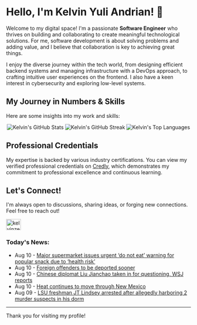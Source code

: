 # Hello, I'm Kelvin Yuli Andrian! 👋

Welcome to my digital space! I'm a passionate **Software Engineer** who thrives on building and collaborating to create meaningful technological solutions. For me, software development is about solving problems and adding value, and I believe that collaboration is key to achieving great things.

I enjoy the diverse journey within the tech world, from designing efficient backend systems and managing infrastructure with a DevOps approach, to crafting intuitive user experiences on the frontend. I also have a keen interest in cybersecurity and exploring low-level systems.

## My Journey in Numbers & Skills

Here are some insights into my work and skills:

<p align="center">
  <img src="https://github-readme-stats.vercel.app/api?username=kelvinzer0&show_icons=true&theme=radical" alt="Kelvin's GitHub Stats" />
  <img src="https://github-readme-streak-stats.herokuapp.com/?user=kelvinzer0&theme=radical" alt="Kelvin's GitHub Streak" />
  <img src="https://github-readme-stats.vercel.app/api/top-langs/?username=kelvinzer0&layout=compact&theme=radical" alt="Kelvin's Top Languages" />
</p>

## Professional Credentials

My expertise is backed by various industry certifications. You can view my verified professional credentials on [Credly](https://www.credly.com/users/kelvin-yuli-andrian/badges), which demonstrates my commitment to professional excellence and continuous learning.

## Let's Connect!

I'm always open to discussions, sharing ideas, or forging new connections. Feel free to reach out!

<p align="left">
    <a href="https://linkedin.com/in/kelvinzero" target="blank"><img align="center" src="https://cdn.jsdelivr.net/npm/simple-icons@3.0.1/icons/linkedin.svg" alt="kelvinzero" height="30" width="40" /></a>
</p>

### Today's News:

<!-- feed start -->
- Aug 10 - [Major supermarket issues urgent ‘do not eat’ warning for popular snack due to ‘health risk’](https://www.yahoo.com/news/articles/major-supermarket-issues-urgent-not-092158231.html)
- Aug 10 - [Foreign offenders to be deported sooner](https://www.yahoo.com/news/videos/foreign-offenders-deported-sooner-084114245.html)
- Aug 10 - [Chinese diplomat Liu Jianchao taken in for questioning, WSJ reports](https://www.yahoo.com/news/articles/chinese-diplomat-liu-jianchao-taken-040900855.html)
- Aug 10 - [Heat continues to move through New Mexico](https://www.yahoo.com/news/articles/heat-continues-move-mexico-032815445.html)
- Aug 09 - [LSU freshman JT Lindsey arrested after allegedly harboring 2 murder suspects in his dorm](https://sports.yahoo.com/college-football/breaking-news/article/lsu-freshman-jt-lindsey-arrested-after-allegedly-harboring-2-murder-suspects-in-his-dorm-223649708.html)
<!-- feed end -->

---

Thank you for visiting my profile!
